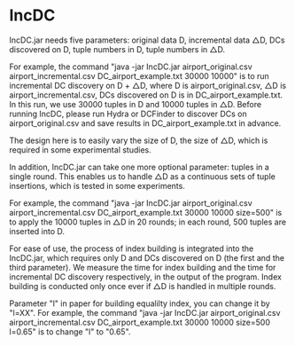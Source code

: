 # IncDC

IncDC.jar needs five parameters: original data D, incremental data △D, DCs discovered on D, tuple numbers in D, tuple numbers in △D.

For example, the command "java -jar IncDC.jar airport_original.csv airport_incremental.csv DC_airport_example.txt 30000 10000" is to run incremental DC discovery on D + △D, 
where D is airport_original.csv, △D is airport_incremental.csv, DCs discovered on D is in DC_airport_example.txt. In this run, we use 30000 tuples in D and 10000 tuples in △D. 
Before running IncDC, please run Hydra or DCFinder to discover DCs on airport_original.csv and save results in DC_airport_example.txt in advance.

The design here is to easily vary the size of D, the size of △D, which is required in some experimental studies.

In addition, IncDC.jar can take one more optional parameter: tuples in a single round. This enables us to handle △D as a continuous sets of tuple insertions, which is tested in some experiments.

For example, the command "java -jar IncDC.jar airport_original.csv airport_incremental.csv DC_airport_example.txt 30000 10000 size=500" is to apply the 10000 tuples in △D in 20 rounds; 
in each round, 500 tuples are inserted into D.

For ease of use, the process of index building is integrated into the IncDC.jar, which requires only D and DCs discovered on D (the first and the third parameter).
We measure the time for index building and the time for incremental DC discovery respectively, in the output of the program. Index building is conducted only once ever if △D is handled in multiple rounds.

Parameter "l" in paper for building equalilty index, you can change it by "l=XX".
For example, the command "java -jar IncDC.jar airport_original.csv airport_incremental.csv DC_airport_example.txt 30000 10000 size=500 l=0.65" is to change "l" to "0.65".

